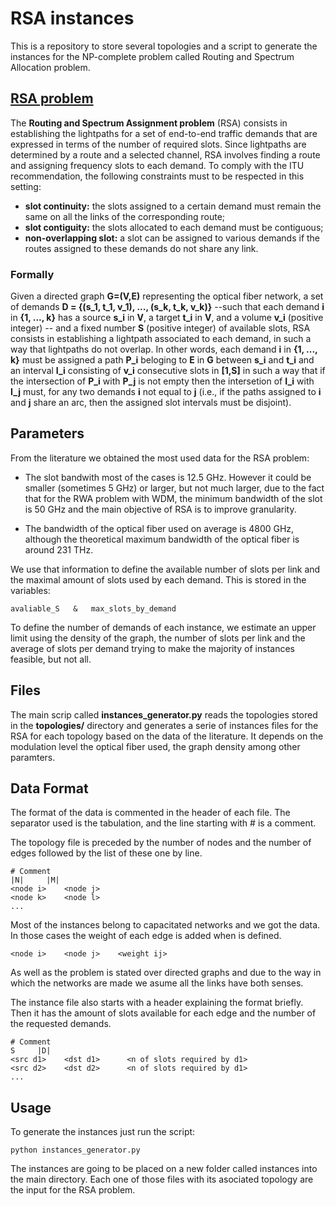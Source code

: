 # RSA instances
This is a repository to store several topologies and a script to generate the instances for the NP-complete problem called Routing and Spectrum Allocation problem.

## [RSA problem](https://link.springer.com/article/10.1007/s11750-018-0483-6)
The __Routing and Spectrum Assignment problem__ (RSA) consists in establishing the lightpaths for a set of end-to-end traffic demands that are expressed in terms of the number of required slots. Since lightpaths are determined by a route and a selected channel, RSA involves finding a route and assigning frequency slots to each demand. To comply with the ITU recommendation, the following constraints must to be respected in this setting:

- __slot continuity:__ the slots assigned to a certain demand must remain the same on all the links of the corresponding route;
- __slot contiguity:__ the slots allocated to each demand must be contiguous;
- __non-overlapping slot:__ a slot can be assigned to various demands if the routes assigned to these demands do not share any link.

### Formally 
Given a directed graph __G=(V,E)__ representing the optical fiber network, a set of demands __D = {(s_1, t_1, v_1), ..., (s_k, t_k, v_k)}__ --such that each demand __i__ in __{1, ..., k}__ has a source __s_i__ in __V__, a target __t_i__ in __V__, and a volume __v_i__ (positive integer) -- and a fixed number __S__ (positive integer) of available slots, RSA consists in establishing a lightpath associated to each demand, in such a way that lightpaths do not overlap. In other words, each demand __i__ in __{1, ..., k}__ must be assigned a path __P_i__ beloging to __E__ in __G__ between __s_i__ and __t_i__ and an interval __I_i__ consisting of __v_i__ consecutive slots in __[1,S]__ in such a way that if the intersection of __P_i__ with __P_j__ is not empty then the intersetion of __I_i__ with __I_j__ must, for any two demands __i__ not equal to __j__ (i.e., if the paths assigned to __i__ and __j__ share an arc, then the assigned slot intervals must be disjoint).

## Parameters

From the literature we obtained the most used data for the RSA problem:

  - The slot bandwith most of the cases is 12.5 GHz. However it could be smaller (sometimes 5 GHz) or larger, but not much larger, due to the fact that for the RWA problem with WDM, the minimum bandwidth of the slot is 50 GHz and the main objective of RSA is to improve granularity.

  - The bandwidth of the optical fiber used on average is 4800 GHz, although the theoretical maximum bandwidth of the optical fiber is around 231 THz.

We use that information to define the available number of slots per link and the maximal amount of slots used by each demand. This is stored in the variables:

```
avaliable_S   &   max_slots_by_demand
```
    
To define the number of demands of each instance, we estimate an upper limit using the density of the graph, the number of slots per link and the average of slots per demand trying to make the majority of instances feasible, but not all.

## Files
The main scrip called **instances_generator.py** reads the topologies stored in the __topologies/__ directory and generates a serie of instances files for the RSA for each topology based on the data of the literature. It depends on the modulation level the optical fiber used, the graph density among other paramters.

## Data Format
The format of the data is commented in the header of each file. The separator used is the tabulation, and the line starting with # is a comment.

The topology file is preceded by the number of nodes and the number of edges followed by the list of these one by line.
```
# Comment
|N|     |M|
<node i>    <node j>
<node k>    <node l>
...
```
Most of the instances belong to capacitated networks and we got the data. In those cases the weight of each edge is added when is defined. 
```
<node i>    <node j>    <weight ij>
```

As well as the problem is stated over directed graphs and due to the way in which the networks are made we asume all the links have both senses.

The instance file also starts with a header explaining the format briefly. Then it has the amount of slots available for each edge and the number of the requested demands.
```
# Comment
S     |D|
<src d1>    <dst d1>      <n of slots required by d1>
<src d2>    <dst d2>      <n of slots required by d1>
...
```

## Usage
  
To generate the instances just run the script:

```
python instances_generator.py
```

The instances are going to be placed on a new folder called instances into the main directory. Each one of those files with its asociated topology are the input for the RSA problem.